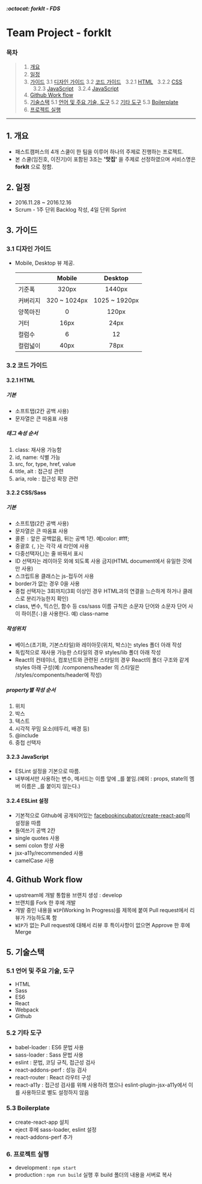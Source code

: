 ##### :octocat: forkIt - FDS

# Team Project - forkIt

### 목차

> 1. [개요](#1-개요)
> 2. [일정](#2-일정)
> 3. [가이드](#3-가이드)
>   3.1 [디자인 가이드](#31-디자인-가이드)
>   3.2 [코드 가이드](#32-코드-가이드)
>   &nbsp;&nbsp;3.2.1 [HTML](#321-html)
>   &nbsp;&nbsp;3.2.2 [CSS](#322-css)
>   &nbsp;&nbsp;3.2.3 [JavaScript](#323-javascript)
>   &nbsp;&nbsp;3.2.4 [JavaScript](#324-eslint-설정)
> 4. [Github Work flow](#4-github-work-flow)
> 5. [기술스택](#5-기술스택)
>   5.1 [언어 및 주요 기술, 도구](#51-언어-및-주요-기술-도구)
>   5.2 [기타 도구](#52-기타-도구)
>   5.3 [Boilerplate](#53-boilerplate)
> 6. [프로젝트 실행](#6-프로젝트-실행)

---

## 1. 개요

* 패스트캠퍼스의 4개 스쿨이 한 팀을 이루어 하나의 주제로 진행하는 프로젝트.
* 본 스쿨(임진호, 이진기)이 포함된 3조는 __'맛집'__ 을 주제로 선정하였으며 서비스명은 __forkIt__ 으로 정함.


## 2. 일정

* 2016.11.28 ~ 2016.12.16
* Scrum - 1주 단위 Backlog 작성, 4일 단위 Sprint


## 3. 가이드

### 3.1 디자인 가이드

* Mobile, Desktop 뷰 제공.

  |            | Mobile        |  Desktop      |
  |:-----------|:-------------:|:-------------:|
  | 기준폭     | 320px         | 1440px        |
  | 커버리지   | 320 ~ 1024px  | 1025 ~ 1920px |
  | 양쪽마진   | 0             | 120px         |
  | 거터       | 16px          | 24px          |
  | 컬럼수     | 6             | 12            |
  | 컬럼넓이   | 40px          | 78px          |

  
### 3.2 코드 가이드

#### 3.2.1 HTML

##### 기본
 - 소프트탭(2칸 공백 사용)
 - 문자열은 큰 따옴표 사용

##### 태그 속성 순서
 1. class: 재사용 가능함
 2. id, name: 식별 가능
 3. src, for, type, href, value
 4. title, alt : 접근성 관련
 5. aria, role : 접근성 확장 관련

#### 3.2.2 CSS/Sass

##### 기본
 - 소프트탭(2칸 공백 사용)
 - 문자열은 큰 따옴표 사용
 - 콜론 `:` 앞은 공백없음, 뒤는 공백 1칸. 예)color: #fff;
 - 중괄호 `{`, `}`는 각각 새 라인에 사용
 - 다중선택자(,)는 줄 바꿔서 표시
 - ID 선택자는 레이아웃 외에 되도록 사용 금지(HTML document에서 유일한 것에만 사용)
 - 스크립트용 클래스는 js-접두어 사용
 - border가 없는 경우 0을 사용
 - 중첩 선택자는 3회까지(3회 이상인 경우 HTML과의 연결을 느슨하게 하거나 클래스로 분리가능한지 확인)
 - class, 변수, 믹스인, 함수 등 css/sass 이름 규칙은 소문자 단어와 소문자 단어 사이 하이픈(`-`)을 사용한다. 예) class-name

##### 작성위치
 - 베이스(초기화, 기본스타일)와 레이아웃(위치, 박스)는 styles 폴더 아래 작성
 - 독립적으로 재사용 가능한 스타일의 경우 styles/lib 폴더 아래 작성
 - React의 컨테이너, 컴포넌트와 관련된 스타일의 경우 React의 폴더 구조와 같게 styles 아래 구성(예: /componens/header 의 스타일은 /styles/components/header에 작성)

##### property별 작성 순서
 1. 위치
 2. 박스
 3. 텍스트
 4. 시각적 꾸밈 요소(테두리, 배경 등)
 5. @include
 6. 중첩 선택자

#### 3.2.3 JavaScript
 - ESLint 설정을 기본으로 따름.
 - 내부에서만 사용하는 변수, 메서드는 이름 앞에 _를 붙임.(예외 : props, state의 멤버 이름은 _를 붙이지 않는다.)

#### 3.2.4 ESLint 설정
 - 기본적으로 Github에 공개되어있는 [facebookincubator/create-react-app](https://github.com/facebookincubator/create-react-app/blob/master/packages/eslint-config-react-app/index.js)의 설정을 따름
 - 들여쓰기 공백 2칸
 - single quotes 사용
 - semi colon 항상 사용
 - jsx-a11y/recommended 사용
 - camelCase 사용


## 4. Github Work flow
 - upstream에 개발 통합용 브랜치 생성 : develop
 - 브랜치를 Fork 한 후에 개발
 - 개발 중인 내용을 `WIP`(Working In Progress)를 제목에 붙여 Pull request에서 리뷰가 가능하도록 함
 - `WIP`가 없는 Pull request에 대해서 리뷰 후 특이사항이 없으면 Approve 한 후에 Merge


## 5. 기술스택

### 5.1 언어 및 주요 기술, 도구
 - HTML
 - Sass
 - ES6
 - React
 - Webpack
 - Github

### 5.2 기타 도구
 - babel-loader : ES6 문법 사용
 - sass-loader : Sass 문법 사용
 - eslint : 문법, 코딩 규칙, 접근성 검사
 - react-addons-perf : 성능 검사
 - react-router : React 라우터 구성
 - react-a11y : 접근성 검사를 위해 사용하려 했으나 eslint-plugin-jsx-a11y에서 이를 사용하므로 별도 설정하지 않음

### 5.3 Boilerplate
 - create-react-app 설치
 - eject 후에 sass-loader, eslint 설정
 - react-addons-perf 추가

### 6. 프로젝트 실행
 - development : ```npm start```
 - production : ```npm run build``` 실행 후 build 폴더의 내용을 서버로 복사

